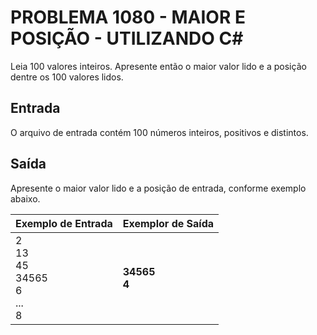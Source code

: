 # PROBLEMA 1080 - MAIOR E POSIÇÃO - UTILIZANDO C#

Leia 100 valores inteiros. Apresente então o maior valor lido e a posição dentre os 100 valores lidos.

## Entrada
O arquivo de entrada contém 100 números inteiros, positivos e distintos.

## Saída
Apresente o maior valor lido e a posição de entrada, conforme exemplo abaixo.


| Exemplo de Entrada                     | Exemplor de Saída |
|----------------------------------------|-------------------|
| 2<br>13<br>45<br>34565<br>6<br>...<br>8| **34565<br>4**    |